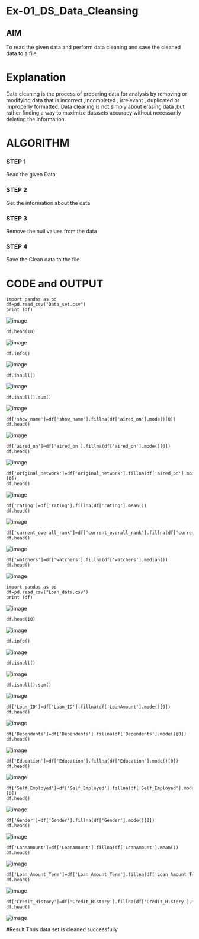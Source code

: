 # Ex-01_DS_Data_Cleansing


## AIM
To read the given data and perform data cleaning and save the cleaned data to a file. 

# Explanation
Data cleaning is the process of preparing data for analysis by removing or modifying data that is incorrect ,incompleted , irrelevant , duplicated or improperly formatted. 
Data cleaning is not simply about erasing data ,but rather finding a way to maximize datasets accuracy without necessarily deleting the information. 

# ALGORITHM
### STEP 1
Read the given Data
### STEP 2
Get the information about the data
### STEP 3
Remove the null values from the data
### STEP 4
Save the Clean data to the file

# CODE and OUTPUT
```
import pandas as pd
df=pd.read_csv("Data_set.csv")
print (df)
```
![image](https://github.com/Vaish-1011/ODD2023-Datascience-Ex01/assets/135130074/d3943504-7d06-40c6-a42a-b9d33a2f2542)
```
df.head(10)
```
![image](https://github.com/Vaish-1011/ODD2023-Datascience-Ex01/assets/135130074/ab88e21f-161b-4d9d-9123-9b4764edbd64)
```
df.info()
```
![image](https://github.com/Vaish-1011/ODD2023-Datascience-Ex01/assets/135130074/d12ab23c-9112-4a7a-9ae0-2a56fc50e162)
```
df.isnull()
```
![image](https://github.com/Vaish-1011/ODD2023-Datascience-Ex01/assets/135130074/82105415-c112-40aa-9ace-b07c4bc3024a)
```
df.isnull().sum()
```
![image](https://github.com/Vaish-1011/ODD2023-Datascience-Ex01/assets/135130074/e4eb12ec-e7e7-4a34-a08b-f508b63982b3)
```
df['show_name']=df['show_name'].fillna(df['aired_on'].mode()[0])
df.head()
```
![image](https://github.com/Vaish-1011/ODD2023-Datascience-Ex01/assets/135130074/226762ab-d302-4b38-a6f7-6dd12b07fe42)
```
df['aired_on']=df['aired_on'].fillna(df['aired_on'].mode()[0])
df.head()
```
![image](https://github.com/Vaish-1011/ODD2023-Datascience-Ex01/assets/135130074/65d8d85f-8e88-4a95-8395-d934bd53fc86)
```
df['original_network']=df['original_network'].fillna(df['aired_on'].mode()[0])
df.head()
```
![image](https://github.com/Vaish-1011/ODD2023-Datascience-Ex01/assets/135130074/a47c42bb-40c3-49d7-abd7-4ab9d9e9e95e)
```
df['rating']=df['rating'].fillna(df['rating'].mean())
df.head()
```
![image](https://github.com/Vaish-1011/ODD2023-Datascience-Ex01/assets/135130074/1846face-5de3-4ef8-a7cd-0ceca7d05a3a)
```
df['current_overall_rank']=df['current_overall_rank'].fillna(df['current_overall_rank'].mean())
df.head()
```
![image](https://github.com/Vaish-1011/ODD2023-Datascience-Ex01/assets/135130074/28c928ba-a8dc-4e85-a803-dd8de0072b35)
```
df['watchers']=df['watchers'].fillna(df['watchers'].median())
df.head()
```
![image](https://github.com/Vaish-1011/ODD2023-Datascience-Ex01/assets/135130074/05ac82ac-53c7-416b-9900-a80a6fd28647)



```
import pandas as pd
df=pd.read_csv("Loan_data.csv")
print (df)
```
![image](https://github.com/Vaish-1011/ODD2023-Datascience-Ex01/assets/135130074/114ea423-6bc0-4a82-8769-ce3ae102772b)
```
df.head(10)
```
![image](https://github.com/Vaish-1011/ODD2023-Datascience-Ex01/assets/135130074/00b5fe37-e676-4622-861f-14a6f33c0ef5)
```
df.info()
```
![image](https://github.com/Vaish-1011/ODD2023-Datascience-Ex01/assets/135130074/54ff8bd2-9bd2-4da5-9824-a00072610476)
```
df.isnull()
```
![image](https://github.com/Vaish-1011/ODD2023-Datascience-Ex01/assets/135130074/744f80aa-f4c7-4d4f-a747-72b4fdf9c22c)
```
df.isnull().sum()
```
![image](https://github.com/Vaish-1011/ODD2023-Datascience-Ex01/assets/135130074/3127b10f-92e4-4d26-9b8f-0a5bd8251747)
```
df['Loan_ID']=df['Loan_ID'].fillna(df['LoanAmount'].mode()[0])
df.head()
```
![image](https://github.com/Vaish-1011/ODD2023-Datascience-Ex01/assets/135130074/a0e4a84d-5f29-4acc-abd3-f8a10d4b5137)
```
df['Dependents']=df['Dependents'].fillna(df['Dependents'].mode()[0])
df.head()
```
![image](https://github.com/Vaish-1011/ODD2023-Datascience-Ex01/assets/135130074/4183e39f-08f2-4225-8e93-eb1d80082586)
```
df['Education']=df['Education'].fillna(df['Education'].mode()[0])
df.head()
```
![image](https://github.com/Vaish-1011/ODD2023-Datascience-Ex01/assets/135130074/910cc9d9-9788-4fc7-b73b-ee1e4e084a1d)
```
df['Self_Employed']=df['Self_Employed'].fillna(df['Self_Employed'].mode()[0])
df.head()
```
![image](https://github.com/Vaish-1011/ODD2023-Datascience-Ex01/assets/135130074/0447c815-fc02-4f4c-8c93-37b55b894542)
```
df['Gender']=df['Gender'].fillna(df['Gender'].mode()[0])
df.head()
```
![image](https://github.com/Vaish-1011/ODD2023-Datascience-Ex01/assets/135130074/57870818-061b-4e30-b0df-814da8ee9181)
```
df['LoanAmount']=df['LoanAmount'].fillna(df['LoanAmount'].mean())
df.head()
```
![image](https://github.com/Vaish-1011/ODD2023-Datascience-Ex01/assets/135130074/62ed5b96-5315-4cbc-a587-d57fae0dbe3b)
```
df['Loan_Amount_Term']=df['Loan_Amount_Term'].fillna(df['Loan_Amount_Term'].mean())
df.head()
```
![image](https://github.com/Vaish-1011/ODD2023-Datascience-Ex01/assets/135130074/beabdc8a-656f-4a7c-a088-5dc1daf5daef)
```
df['Credit_History']=df['Credit_History'].fillna(df['Credit_History'].mean())
df.head()
```
![image](https://github.com/Vaish-1011/ODD2023-Datascience-Ex01/assets/135130074/a46cde82-e89f-4d77-b307-53427c3d1af8)

#Result
Thus data set is cleaned successfully
